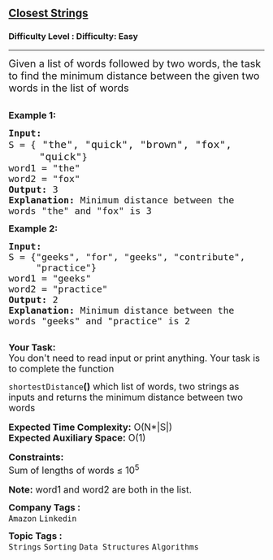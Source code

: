 <h2><a href="https://www.geeksforgeeks.org/problems/closest-strings0611/1?page=2&category=Strings&difficulty=Easy&sortBy=submissions">Closest Strings</a></h2><h3>Difficulty Level : Difficulty: Easy</h3><hr><div class="problems_problem_content__Xm_eO"><p><span style="font-size: 20px;">Given a list of words followed by two words, the task to find the minimum distance between the given two words in the list of words</span></p>
<p><br><span style="font-size: 18px;"><strong>Example 1:</strong></span></p>
<pre><span style="font-size: 18px;"><strong>Input:</strong>
S = {</span><span style="font-size: 20px;"> "the", "quick", "brown", "fox", 
     "quick"</span><span style="font-size: 18px;">}
word1 = "the"
word2 = "fox"
<strong>Output:</strong> 3
<strong>Explanation: </strong>Minimum distance between the 
words "the" and "fox" is 3</span>
</pre>
<p><strong><span style="font-size: 18px;">Example 2:</span></strong></p>
<pre><span style="font-size: 18px;"><strong>Input:</strong>
S = {"geeks", "for", "geeks", "contribute", 
     "practice"}
word1 = "geeks"
word2 = "practice"
<strong>Output:</strong> 2
<strong>Explanation: </strong>Minimum distance between the
words "geeks" and "practice" is 2</span>
</pre>
<p><br><span style="font-size: 18px;"><strong>Your Task:&nbsp;&nbsp;</strong><br>You don't need to read input or print anything. Your task is to complete the function </span></p>
<div><span style="font-size: 18px;"><code>shortestDistance</code><strong>()</strong>&nbsp;which list of words, two strings<strong> </strong>as inputs and returns the minimum distance between two words</span></div>
<div><br><span style="font-size: 18px;"><strong>Expected Time Complexity:</strong> O(N*|S|)</span><br><span style="font-size: 18px;"><strong>Expected Auxiliary Space:</strong> O(1)</span></div>
<div><br><span style="font-size: 18px;"><strong>Constraints:</strong></span><br><span style="font-size: 18px;">Sum of lengths of words ≤ 10<sup>5</sup></span></div>
<div><br><span style="font-size: 18px;"><strong>Note:</strong> word1 and word2 are both in the list.</span></div></div><p><span style=font-size:18px><strong>Company Tags : </strong><br><code>Amazon</code>&nbsp;<code>Linkedin</code>&nbsp;<br><p><span style=font-size:18px><strong>Topic Tags : </strong><br><code>Strings</code>&nbsp;<code>Sorting</code>&nbsp;<code>Data Structures</code>&nbsp;<code>Algorithms</code>&nbsp;